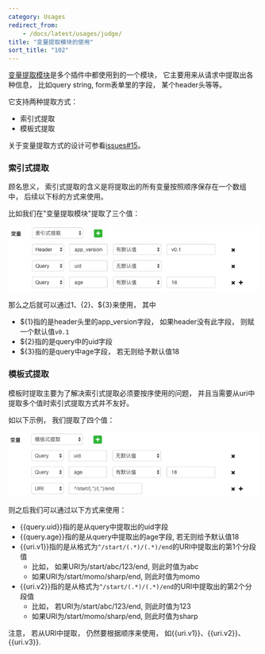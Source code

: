 ```yaml
---
category: Usages
redirect_from:
    - /docs/latest/usages/judge/
title: "变量提取模块的使用"
sort_title: "102"
---
```


[变量提取模块](/docs/concept/extractor/)是多个插件中都使用到的一个模块， 它主要用来从请求中提取出各种信息， 比如query string, form表单里的字段， 某个header头等等。

它支持两种提取方式：

- 索引式提取
- 模板式提取

关于变量提取方式的设计可参看[issues#15](https://github.com/sumory/orange/issues/15)。


### 索引式提取

顾名思义， 索引式提取的含义是将提取出的所有变量按照顺序保存在一个数组中， 后续以下标的方式来使用。


比如我们在"变量提取模块"提取了三个值：

![](/images/usages/extractor_1.png)

那么之后就可以通过${1}、${2}、${3}来使用， 其中

- ${1}指的是header头里的app_version字段， 如果header没有此字段， 则赋一个默认值`v0.1`
- ${2}指的是query中的uid字段
- ${3}指的是query中age字段， 若无则给予默认值18

### 模板式提取

模板时提取主要为了解决索引式提取必须要按序使用的问题， 并且当需要从uri中提取多个值时索引式提取方式并不友好。


如以下示例， 我们提取了四个值：

![](/images/usages/extractor_2.png)

则之后我们可以通过以下方式来使用：

- \{\{query.uid\}\}指的是从query中提取出的uid字段
- \{\{query.age\}\}指的是从query中提取出的age字段, 若无则给予默认值18
- \{\{uri.v1\}\}指的是从格式为`^/start/(.*)/(.*)/end`的URI中提取出的第1个分段值
    - 比如， 如果URI为/start/abc/123/end, 则此时值为abc
    - 如果URI为/start/momo/sharp/end, 则此时值为momo
- \{\{uri.v2\}\}指的是从格式为`^/start/(.*)/(.*)/end`的URI中提取出的第2个分段值
    - 比如， 若URI为/start/abc/123/end, 则此时值为123
    - 如果URI为/start/momo/sharp/end, 则此时值为sharp

注意， 若从URI中提取， 仍然要根据顺序来使用， 如\{\{uri.v1\}\}、\{\{uri.v2\}\}、\{\{uri.v3\}\}.
